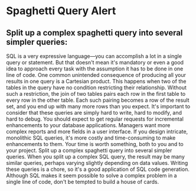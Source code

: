# Spaghetti Query Alert

## Split up a complex spaghetti query into several simpler queries:   
SQL is a very expressive language—you can accomplish a lot in a single query or statement.
But that doesn't mean it's mandatory or even a good idea to approach every task with the
assumption it has to be done in one line of code.
One common unintended consequence of producing all your results in one query is
a Cartesian product. This happens when two of the tables in the query have no condition
restricting their relationship. Without such a restriction, the join of two tables pairs
each row in the first table to every row in the other table. Each such pairing becomes a
row of the result set, and you end up with many more rows than you expect.
It's important to consider that these queries are simply hard to write, hard to modify,
and hard to debug. You should expect to get regular requests for incremental enhancements
to your database applications. Managers want more complex reports and more fields in a
user interface. If you design intricate, monolithic SQL queries, it's more costly and
time-consuming to make enhancements to them. Your time is worth something, both to you
and to your project.
Split up a complex spaghetti query into several simpler queries.
When you split up a complex SQL query, the result may be many similar queries,
perhaps varying slightly depending on data values. Writing these queries is a chore,
so it's a good application of SQL code generation.
Although SQL makes it seem possible to solve a complex problem in a single line of code,
don't be tempted to build a house of cards.